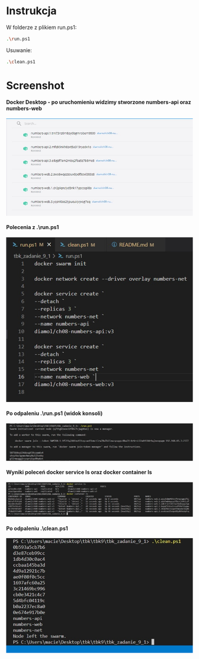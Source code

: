# Instrukcja
W folderze z plikiem run.ps1:
```sh
.\run.ps1
```
Usuwanie:
```sh
.\clean.ps1  
``` 
# Screenshot
#### Docker Desktop - po uruchomieniu widzimy stworzone numbers-api oraz numbers-web
![Wynik po odpaleniu run.ps1 w konsoli](images/docker_desktop_view.jpg)
#### Polecenia z .\run.ps1
![Screen run.ps1](images/polecenia.jpg)
#### Po odpaleniu .\run.ps1 (widok konsoli)
![Screen po wykonaniu run.ps1](images/run_cmd.jpg)
#### Wyniki poleceń docker service ls oraz docker container ls
![Screen po docker service ls oraz docker container ls](images/docker_service_ls.jpg)
#### Po odpaleniu .\clean.ps1
![Wynik po odpaleniu clean.ps1 w konsoli](images/after_clean_cmd.jpg)